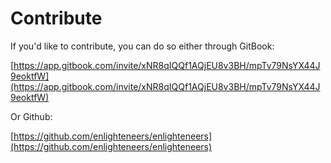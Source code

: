 # Contribute

If you'd like to contribute, you can do so either through GitBook:&#x20;

[https://app.gitbook.com/invite/xNR8qIQQf1AQjEU8v3BH/mpTv79NsYX44J9eoktfW](https://app.gitbook.com/invite/xNR8qIQQf1AQjEU8v3BH/mpTv79NsYX44J9eoktfW)

Or Github:&#x20;

[https://github.com/enlighteneers/enlighteneers](https://github.com/enlighteneers/enlighteneers)
